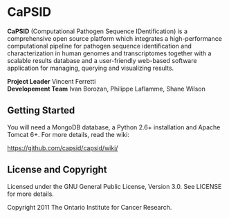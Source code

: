CaPSID
========
**CaPSID** (Computational Pathogen Sequence IDentification) is a comprehensive open source platform which integrates a high-performance computational pipeline for pathogen sequence identification and characterization in human genomes and transcriptomes together with a scalable results database and a user-friendly web-based software application for managing, querying and visualizing results.

**Project Leader** Vincent Ferretti  
**Developement Team** Ivan Borozan, Philippe Laflamme, Shane Wilson

Getting Started
---------------
You will need a MongoDB database, a Python 2.6+ installation and Apache Tomcat 6+. For more details, read the wiki:

  https://github.com/capsid/capsid/wiki/

License and Copyright
---------------------
Licensed under the GNU General Public License, Version 3.0. See LICENSE for more details.

Copyright 2011 The Ontario Institute for Cancer Research.

